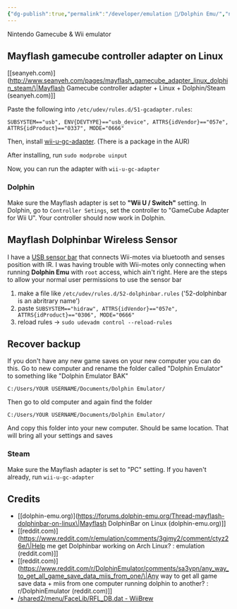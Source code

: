 ```yaml
---
{"dg-publish":true,"permalink":"/developer/emulation 👾/Dolphin Emu/","noteIcon":""}
---
```


Nintendo Gamecube & Wii emulator

## Mayflash gamecube controller adapter on Linux
[[seanyeh.com)](http://www.seanyeh.com/pages/mayflash_gamecube_adapter_linux_dolphin_steam/\|Mayflash Gamecube controller adapter + Linux + Dolphin/Steam (seanyeh.com)]]

Paste the following into `/etc/udev/rules.d/51-gcadapter.rules`:

```
SUBSYSTEM=="usb", ENV{DEVTYPE}=="usb_device", ATTRS{idVendor}=="057e", ATTRS{idProduct}=="0337", MODE="0666"
```

Then, install [wii-u-gc-adapter](https://github.com/ToadKing/wii-u-gc-adapter). (There is a package in the AUR)

After installing, run `sudo modprobe uinput`

Now, you can run the adapter with `wii-u-gc-adapter`

### Dolphin
Make sure the Mayflash adapter is set to **"Wii U / Switch"** setting. In Dolphin, go to `Controller Setings`, set the controller to "GameCube Adapter for Wii U". Your controller should now work in Dolphin.

## Mayflash Dolphinbar Wireless Sensor

I have a [USB sensor bar](https://www.mayflash.com/product/6.html) that connects Wii-motes via bluetooth and senses position with IR. I was having trouble with Wii-motes only connecting when running **Dolphin Emu** with `root` access, which ain't right. Here are the steps to allow your normal user permissions to use the sensor bar

1. make a file like `/etc/udev/rules.d/52-dolphinbar.rules` ('52-dolphinbar is an abritrary name')
2. paste `SUBSYSTEM=="hidraw", ATTRS{idVendor}=="057e", ATTRS{idProduct}=="0306", MODE="0666"`
3. reload rules → `sudo udevadm control --reload-rules`

## Recover backup
If you don't have any new game saves on your new computer you can do this. Go to new computer and rename the folder called "Dolphin Emulator" to something like "Dolphin Emulator BAK"

`C:/Users/YOUR USERNAME/Documents/Dolphin Emulator/`

Then go to old computer and again find the folder

`C:/Users/YOUR USERNAME/Documents/Dolphin Emulator/`

And copy this folder into your new computer. Should be same location. That will bring all your settings and saves
### Steam
Make sure the Mayflash adapter is set to "PC" setting. If you haven't already, run `wii-u-gc-adapter`

## Credits
- [[dolphin-emu.org)](https://forums.dolphin-emu.org/Thread-mayflash-dolphinbar-on-linux\|Mayflash DolphinBar on Linux (dolphin-emu.org)]]
- [[reddit.com)](https://www.reddit.com/r/emulation/comments/3gjmy2/comment/ctyz26e/\|Help me get Dolphinbar working on Arch Linux? : emulation (reddit.com)]]
- [[reddit.com)](https://www.reddit.com/r/DolphinEmulator/comments/sa3ypn/any_way_to_get_all_game_save_data_miis_from_one/\|Any way to get all game save data + miis from one computer running dolphin to another? : r/DolphinEmulator (reddit.com)]]
- [/shared2/menu/FaceLib/RFL_DB.dat - WiiBrew](https://wiibrew.org/wiki//shared2/menu/FaceLib/RFL_DB.dat)